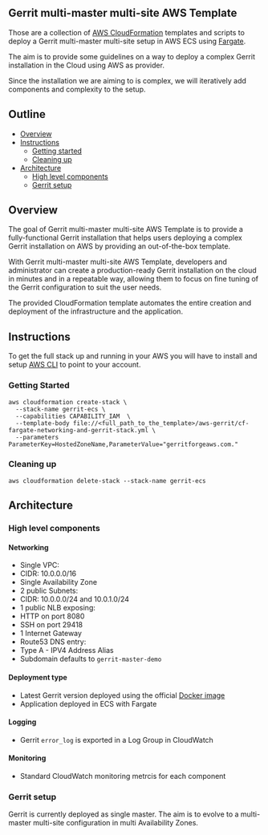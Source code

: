 ## Gerrit multi-master multi-site AWS Template
Those are a collection of [AWS CloudFormation](https://aws.amazon.com/cloudformation/)
templates and scripts to deploy a Gerrit multi-master multi-site setup in AWS ECS
using [Fargate](https://aws.amazon.com/fargate/).

The aim is to provide some guidelines on a way to deploy a complex Gerrit installation
in the Cloud using AWS as provider.

Since the installation we are aiming to is complex, we will iteratively add components
and complexity to the setup.

## Outline

- [Overview](#overview)
- [Instructions](#instructions)
  - [Getting started](#getting-started)
  - [Cleaning up](#cleaning-up)
- [Architecture](#architecture)
  - [High level components](#high-level-components)
  - [Gerrit setup](#gerrit-setup)

## Overview

The goal of Gerrit multi-master multi-site AWS Template is to provide a fully-functional
Gerrit installation that helps users deploying a complex Gerrit installation on AWS
by providing an out-of-the-box template.

With Gerrit multi-master multi-site AWS Template, developers and administrator
can create a production-ready Gerrit installation on the cloud in minutes and
in a repeatable way, allowing them to focus on fine tuning of the Gerrit configuration
to suit the user needs.

The provided CloudFormation template automates the entire creation and deployment
of the infrastructure and the application.

## Instructions

To get the full stack up and running in your AWS you will have to install and
setup [AWS CLI](https://aws.amazon.com/cli/) to point to your account.

### Getting Started

```
aws cloudformation create-stack \
  --stack-name gerrit-ecs \
  --capabilities CAPABILITY_IAM  \
  --template-body file://<full_path_to_the_template>/aws-gerrit/cf-fargate-networking-and-gerrit-stack.yml \
  --parameters  ParameterKey=HostedZoneName,ParameterValue="gerritforgeaws.com."
```

### Cleaning up

```
aws cloudformation delete-stack --stack-name gerrit-ecs
```

## Architecture

### High level components

#### Networking

* Single VPC:
 * CIDR: 10.0.0.0/16
* Single Availability Zone
* 2 public Subnets:
 * CIDR: 10.0.0.0/24 and 10.0.1.0/24
* 1 public NLB exposing:
 * HTTP on port 8080
 * SSH on port 29418
* 1 Internet Gateway
* Route53 DNS entry:
 * Type A - IPV4 Address Alias
 * Subdomain defaults to `gerrit-master-demo`

#### Deployment type

* Latest Gerrit version deployed using the official [Docker image](https://hub.docker.com/r/gerritcodereview/gerrit)
* Application deployed in ECS with Fargate

#### Logging

* Gerrit `error_log` is exported in a Log Group in CloudWatch

#### Monitoring

* Standard CloudWatch monitoring metrcis for each component

### Gerrit setup

Gerrit is currently deployed as single master. The aim is to evolve to a
multi-master multi-site configuration in multi Availability Zones.
